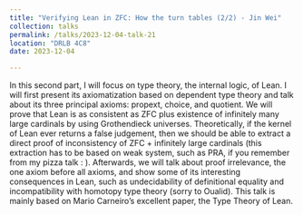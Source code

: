```yaml
---
title: "Verifying Lean in ZFC: How the turn tables (2/2) - Jin Wei"
collection: talks
permalink: /talks/2023-12-04-talk-21
location: "DRLB 4C8"
date: 2023-12-04

---
```


In this second part, I will focus on type theory, the internal logic, of Lean. I will first present its axiomatization based on dependent type theory and talk about its three principal axioms: propext, choice, and quotient. We will prove that Lean is as consistent as ZFC plus existence of infinitely many large cardinals by using Grothendieck universes. Theoretically, if the kernel of Lean ever returns a false judgement, then we should be able to extract a direct proof of inconsistency of ZFC + infinitely large cardinals (this extraction has to be based on weak system, such as PRA, if you remember from my pizza talk : ). Afterwards, we will talk about proof irrelevance, the one axiom before all axioms, and show some of its interesting consequences in Lean, such as undecidability of definitional equality and incompatibility with homotopy type theory (sorry to Oualid). This talk is mainly based on Mario Carneiro’s excellent paper, the Type Theory of Lean.








